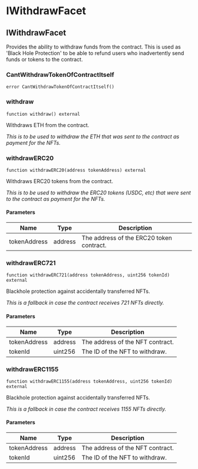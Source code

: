 # IWithdrawFacet

## IWithdrawFacet

Provides the ability to withdraw funds from the contract. This is used as 'Black Hole Protection' to be able to refund users who inadvertently send funds or tokens to the contract.

### CantWithdrawTokenOfContractItself

```solidity
error CantWithdrawTokenOfContractItself()
```

### withdraw

```solidity
function withdraw() external
```

Withdraws ETH from the contract.

_This is to be used to withdraw the ETH that was sent to the contract as payment for the NFTs._

### withdrawERC20

```solidity
function withdrawERC20(address tokenAddress) external
```

Withdraws ERC20 tokens from the contract.

_This is to be used to withdraw the ERC20 tokens (USDC, etc) that were sent to the contract as payment for the NFTs._

#### Parameters

| Name         | Type    | Description                              |
| ------------ | ------- | ---------------------------------------- |
| tokenAddress | address | The address of the ERC20 token contract. |

### withdrawERC721

```solidity
function withdrawERC721(address tokenAddress, uint256 tokenId) external
```

Blackhole protection against accidentally transferred NFTs.

_This is a fallback in case the contract receives 721 NFTs directly._

#### Parameters

| Name         | Type    | Description                      |
| ------------ | ------- | -------------------------------- |
| tokenAddress | address | The address of the NFT contract. |
| tokenId      | uint256 | The ID of the NFT to withdraw.   |

### withdrawERC1155

```solidity
function withdrawERC1155(address tokenAddress, uint256 tokenId) external
```

Blackhole protection against accidentally transferred NFTs.

_This is a fallback in case the contract receives 1155 NFTs directly._

#### Parameters

| Name         | Type    | Description                      |
| ------------ | ------- | -------------------------------- |
| tokenAddress | address | The address of the NFT contract. |
| tokenId      | uint256 | The ID of the NFT to withdraw.   |
